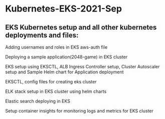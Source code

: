 # Kubernetes-EKS-2021-Sep
EKS Kubernetes setup and all other kubernetes deployments and files:
--------------------------------------------------------------------

Adding usernames and roles in EKS aws-auth file

Deploying a sample application(2048-game) in EKS cluster

EKS setup using EKSCTL, ALB Ingress Controller setup, Cluster Autoscaler setup and Sample Helm chart for Application deployment

EKSCTL, config files for creating eks cluster

ELK stack setup in EKS cluster using helm charts

Elastic search deploying in EKS

Setup container insights for monitoring logs and metrics for EKS cluster
